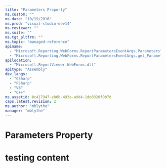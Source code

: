 ```yaml
---
title: "Parameters Property"
ms.custom: ""
ms.date: "10/19/2016"
ms.prod: "visual-studio-dev14"
ms.reviewer: ""
ms.suite: ""
ms.tgt_pltfrm: ""
ms.topic: "managed-reference"
apiname: 
  - "Microsoft.Reporting.WebForms.ReportParametersEventArgs.Parameters"
  - "Microsoft.Reporting.WebForms.ReportParametersEventArgs.get_Parameters"
apilocation: 
  - "Microsoft.ReportViewer.WebForms.dll"
apitype: "Assembly"
dev_langs: 
  - "CSharp"
  - "FSharp"
  - "VB"
  - "C++"
ms.assetid: 0c417947-eb0b-493a-a9d4-1dc0028f0b7d
caps.latest.revision: 2
ms.author: "mblythe"
manager: "mblythe"
---
```

# Parameters Property
# testing content